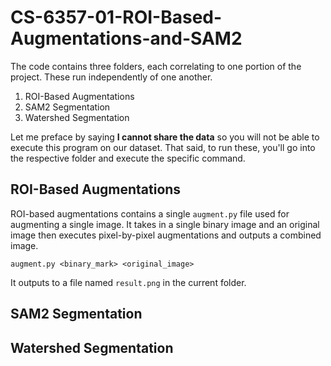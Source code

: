 # CS-6357-01-ROI-Based-Augmentations-and-SAM2

The code contains three folders, each correlating to one portion of the project. These run independently of one another. 

1. ROI-Based Augmentations
2. SAM2 Segmentation
3. Watershed Segmentation

Let me preface by saying **I cannot share the data** so you will not be able to execute this program on our dataset. That said, to run these, you'll go into the respective folder and execute the specific command.

## ROI-Based Augmentations

ROI-based augmentations contains a single `augment.py` file used for augmenting a single image. It takes in a single binary image and an original image then executes pixel-by-pixel augmentations and outputs a combined image.

`augment.py <binary_mark> <original_image>`

It outputs to a file named `result.png` in the current folder.

## SAM2 Segmentation



## Watershed Segmentation
